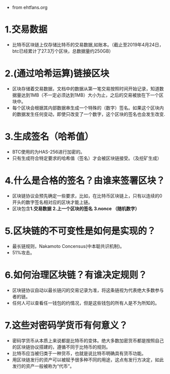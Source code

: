 * from ehtfans.org
# 1.交易数据
* 比特币区块链上仅存储比特币的交易数据,如账本。（截止至2019年4月24日，btc已经累计了27.3万个区块，总数据量约250GB）
# 2.(通过哈希运算)链接区块
* 区块存储着交易数据，文档中的数据从第一笔交易按照时间开始记录，知道数据量达到1MB（不一定必须达到1MB）大小为止，之后的交易被放在下一个区块中。
* 每个区块会根据其内部数据串生成一个特殊的（数字）签名。如果这个区块内的数据发生任何变动，即使只改变了一个数字，这个区块的签名也会发生改变.
# 3.生成签名（哈希值）
* BTC使用的为HAS-256进行加密的。
* 只有生成符合特定要求的哈希值（签名）才会被区块链接受。（及挖矿生成）
# 4.什么是合格的签名？由谁来签署区块？
* 区块链协议会预先确定一些要求，比如，在比特币区块链上，只有以连续的0开头的数字签名相对应的区块才能上链。
* 区块包含**1.交易数据** **2.上一个区块的签名** **3.nonce （随机数字）**
# 5.区块链的不可变性是如何是实现的？
* 最长链规则，Nakamoto Concensus(中本聪共识机制)。
* 51%攻击。
# 6.如何治理区块链？有谁决定规则？
* 区块链协议自动以最长链闪的交易记录为准，将这条链视为代表绝大多数参与者的链。
* 任何人可以查看任一钱包的约情况，但是这些钱包的所有人是不为所知的。
# 7.这些对密码学货币有何意义？
* 密码学货币从本质上来说都是比特币的变体。绝大多数加密货币都是按照自己的区块链协议搭建的，遵循不同于比特币的规则。
* 比特币应当被归类于一种货币，也就是说比特币明确具有货币功能。
* 用区块链发行的资产可以被赋予很多种不同的用途，这点有发行方决定，如此发行的资产一般被称为“代币”。

